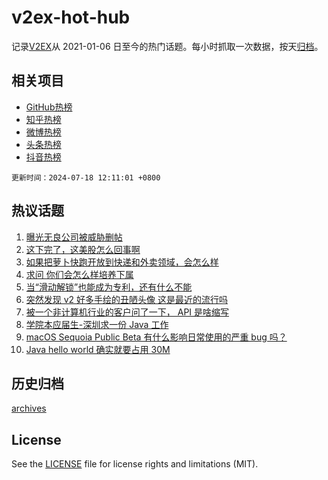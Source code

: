 # v2ex-hot-hub

 记录[V2EX](https://www.v2ex.com/)从 2021-01-06 日至今的热门话题。每小时抓取一次数据，按天[归档](archives)。
 
 ## 相关项目

- [GitHub热榜](https://github.com/lonnyzhang423/github-hot-hub)
- [知乎热榜](https://github.com/lonnyzhang423/zhihu-hot-hub)
- [微博热榜](https://github.com/lonnyzhang423/weibo-hot-hub)
- [头条热榜](https://github.com/lonnyzhang423/toutiao-hot-hub)
- [抖音热榜](https://github.com/lonnyzhang423/douyin-hot-hub)


 `更新时间：2024-07-18 12:11:01 +0800`

## 热议话题

1. [曝光无良公司被威胁删帖](https://www.v2ex.com/t/1057993)
1. [这下完了，这美股怎么回事啊](https://www.v2ex.com/t/1058156)
1. [如果把萝卜快跑开放到快递和外卖领域，会怎么样](https://www.v2ex.com/t/1058163)
1. [求问 你们会怎么样培养下属](https://www.v2ex.com/t/1058173)
1. [当“滑动解锁”也能成为专利，还有什么不能](https://www.v2ex.com/t/1058026)
1. [突然发现 v2 好多手绘的丑陋头像 这是最近的流行吗](https://www.v2ex.com/t/1058194)
1. [被一个非计算机行业的客户问了一下， API 是啥缩写](https://www.v2ex.com/t/1057999)
1. [学院本应届生-深圳求一份 Java 工作](https://www.v2ex.com/t/1057996)
1. [macOS Sequoia Public Beta 有什么影响日常使用的严重 bug 吗？](https://www.v2ex.com/t/1057989)
1. [Java hello world 确实就要占用 30M](https://www.v2ex.com/t/1058120)

## 历史归档

[archives](archives)

## License

See the [LICENSE](LICENSE) file for license rights and limitations (MIT).
